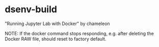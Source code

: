 # dsenv-build
"Running Jupyter Lab with Docker" by chameleon

NOTE: If the docker command stops responding, e.g. after deleting the Docker RAW file, should reset to factory default.
